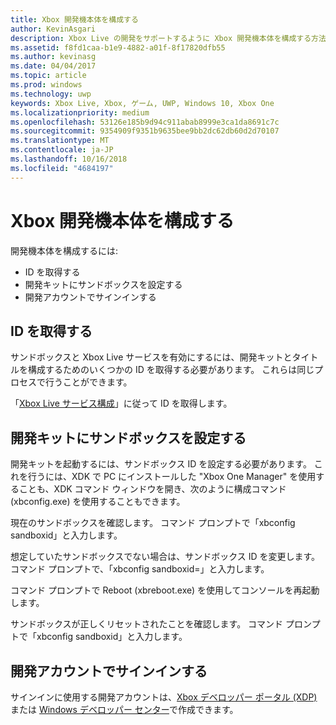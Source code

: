 ```yaml
---
title: Xbox 開発機本体を構成する
author: KevinAsgari
description: Xbox Live の開発をサポートするように Xbox 開発機本体を構成する方法について説明します。
ms.assetid: f8fd1caa-b1e9-4882-a01f-8f17820dfb55
ms.author: kevinasg
ms.date: 04/04/2017
ms.topic: article
ms.prod: windows
ms.technology: uwp
keywords: Xbox Live, Xbox, ゲーム, UWP, Windows 10, Xbox One
ms.localizationpriority: medium
ms.openlocfilehash: 53126e185b9d94c911abab8999e3ca1da8691c7c
ms.sourcegitcommit: 9354909f9351b9635bee9bb2dc62db60d2d70107
ms.translationtype: MT
ms.contentlocale: ja-JP
ms.lasthandoff: 10/16/2018
ms.locfileid: "4684197"
---
```

# <a name="configure-your-xbox-development-console"></a>Xbox 開発機本体を構成する

開発機本体を構成するには:
- ID を取得する
- 開発キットにサンドボックスを設定する
- 開発アカウントでサインインする

## <a name="get-your-ids"></a>ID を取得する
サンドボックスと Xbox Live サービスを有効にするには、開発キットとタイトルを構成するためのいくつかの ID を取得する必要があります。 これらは同じプロセスで行うことができます。

「[Xbox Live サービス構成](../xbox-live-service-configuration.md)」に従って ID を取得します。

## <a name="set-your-sandbox-on-your-development-kits"></a>開発キットにサンドボックスを設定する
開発キットを起動するには、サンドボックス ID を設定する必要があります。 これを行うには、XDK で PC にインストールした "Xbox One Manager" を使用することも、XDK コマンド ウィンドウを開き、次のように構成コマンド (xbconfig.exe) を使用することもできます。

現在のサンドボックスを確認します。 コマンド プロンプトで「xbconfig sandboxid」と入力します。

想定していたサンドボックスでない場合は、サンドボックス ID を変更します。コマンド プロンプトで、「xbconfig sandboxid=<your sandbox id>」と入力します。

コマンド プロンプトで Reboot (xbreboot.exe) を使用してコンソールを再起動します。

サンドボックスが正しくリセットされたことを確認します。 コマンド プロンプトで「xbconfig sandboxid」と入力します。

## <a name="sign-in-with-a-development-account"></a>開発アカウントでサインインする

サインインに使用する開発アカウントは、[Xbox デベロッパー ポータル (XDP)](https://xdp.xboxlive.com/User/Contact/MyAccess?selectedMenu=devaccounts) または [Windows デベロッパー センター](https://developer.microsoft.com/en-us/windows)で作成できます。
